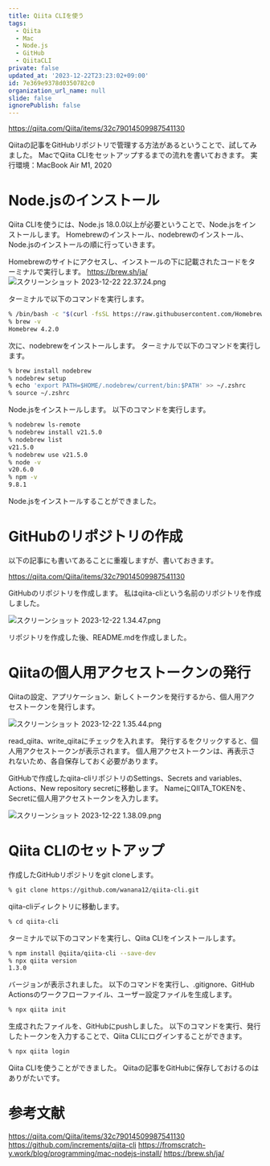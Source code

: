 ```yaml
---
title: Qiita CLIを使う
tags:
  - Qiita
  - Mac
  - Node.js
  - GitHub
  - QiitaCLI
private: false
updated_at: '2023-12-22T23:23:02+09:00'
id: 7e369e9378d0350782c0
organization_url_name: null
slide: false
ignorePublish: false
---
```

https://qiita.com/Qiita/items/32c79014509987541130

Qiitaの記事をGitHubリポジトリで管理する方法があるということで、試してみました。
MacでQiita CLIをセットアップするまでの流れを書いておきます。
実行環境：MacBook Air M1, 2020

# Node.jsのインストール
Qiita CLIを使うには、Node.js 18.0.0以上が必要ということで、Node.jsをインストールします。
Homebrewのインストール、nodebrewのインストール、Node.jsのインストールの順に行っていきます。

Homebrewのサイトにアクセスし、インストールの下に記載されたコードをターミナルで実行します。
https://brew.sh/ja/
![スクリーンショット 2023-12-22 22.37.24.png](https://qiita-image-store.s3.ap-northeast-1.amazonaws.com/0/3569835/0a6b8ac7-8633-8b5d-22d8-7403e38fde46.png)

ターミナルで以下のコマンドを実行します。
```zsh
% /bin/bash -c "$(curl -fsSL https://raw.githubusercontent.com/Homebrew/install/HEAD/install.sh)"
% brew -v
Homebrew 4.2.0
```

次に、nodebrewをインストールします。
ターミナルで以下のコマンドを実行します。
```zsh
% brew install nodebrew
% nodebrew setup
% echo 'export PATH=$HOME/.nodebrew/current/bin:$PATH' >> ~/.zshrc
% source ~/.zshrc
```

Node.jsをインストールします。
以下のコマンドを実行します。
```zsh
% nodebrew ls-remote
% nodebrew install v21.5.0
% nodebrew list
v21.5.0
% nodebrew use v21.5.0
% node -v
v20.6.0
% npm -v
9.8.1
```
Node.jsをインストールすることができました。

# GitHubのリポジトリの作成
以下の記事にも書いてあることに重複しますが、書いておきます。

https://qiita.com/Qiita/items/32c79014509987541130

GitHubのリポジトリを作成します。
私はqiita-cliという名前のリポジトリを作成しました。

![スクリーンショット 2023-12-22 1.34.47.png](https://qiita-image-store.s3.ap-northeast-1.amazonaws.com/0/3569835/93476fc0-8bd1-31bd-3894-2ab5ad5c0e7a.png)

リポジトリを作成した後、README.mdを作成しました。

# Qiitaの個人用アクセストークンの発行
Qiitaの設定、アプリケーション、新しくトークンを発行するから、個人用アクセストークンを発行します。

![スクリーンショット 2023-12-22 1.35.44.png](https://qiita-image-store.s3.ap-northeast-1.amazonaws.com/0/3569835/1d589cc4-f82c-bff5-bd5e-1a1396f84760.png)

read_qiita、write_qiitaにチェックを入れます。
発行するをクリックすると、個人用アクセストークンが表示されます。
個人用アクセストークンは、再表示されないため、各自保存しておく必要があります。

GitHubで作成したqiita-cliリポジトリのSettings、Secrets and variables、Actions、New repository secretに移動します。
NameにQIITA_TOKENを、Secretに個人用アクセストークンを入力します。

![スクリーンショット 2023-12-22 1.38.09.png](https://qiita-image-store.s3.ap-northeast-1.amazonaws.com/0/3569835/24b34ce1-b4c6-107a-baf3-1f1c8dbd0341.png)

# Qiita CLIのセットアップ
作成したGitHubリポジトリをgit cloneします。
```zsh
% git clone https://github.com/wanana12/qiita-cli.git
```
qiita-cliディレクトリに移動します。
```zsh
% cd qiita-cli
```
ターミナルで以下のコマンドを実行し、Qiita CLIをインストールします。
```zsh
% npm install @qiita/qiita-cli --save-dev
% npx qiita version
1.3.0
```
バージョンが表示されました。
以下のコマンドを実行し、.gitignore、GitHub Actionsのワークフローファイル、ユーザー設定ファイルを生成します。
```zsh
% npx qiita init
```
生成されたファイルを、GitHubにpushしました。
以下のコマンドを実行、発行したトークンを入力することで、Qiita CLIにログインすることができます。
```zsh
% npx qiita login
```

Qiita CLIを使うことができました。
Qiitaの記事をGitHubに保存しておけるのはありがたいです。

# 参考文献
https://qiita.com/Qiita/items/32c79014509987541130
https://github.com/increments/qiita-cli
https://fromscratch-y.work/blog/programming/mac-nodejs-install/
https://brew.sh/ja/
